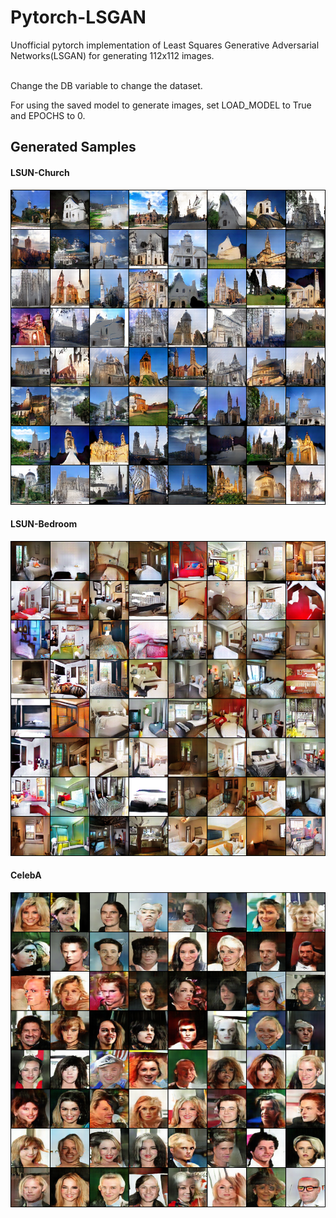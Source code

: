 # Pytorch-LSGAN
Unofficial pytorch implementation of Least Squares Generative Adversarial Networks(LSGAN) for generating 112x112 images.

<br>
Change the DB variable to change the dataset.

For using the saved model to generate images, set LOAD_MODEL to True and EPOCHS to 0.


## Generated Samples
#### LSUN-Church
<img src="/Results/LSUN_Church.png"></img>
#### LSUN-Bedroom
<img src="/Results/LSUN_Bedroom.png" width="700"></img>
#### CelebA
<img src="/Results/CelebA.png" width="700"></img>
